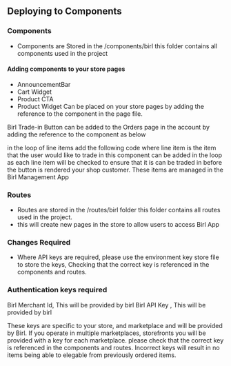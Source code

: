 
## Deploying to Components

### Components

- Components are Stored in the /components/birl this folder contains all components used in the project

#### Adding components to your store pages
- AnnouncementBar
- Cart Widget
- Product CTA
- Product Widget
Can be placed on your store pages by adding the reference to the component in the page file.

Birl Trade-in Button can be added to the Orders page in the account by adding the reference to the component  as below

in the loop of line items add the following code where line item is the item that the user would like to trade in
this component can be added in the loop as each line item will be checked to ensure that it is can be traded in
before the button is rendered your shop customer. These items are managed in the Birl Management App

<TradeInButtons item={lineItem}></TradeInButtons>

### Routes

- Routes are stored in the /routes/birl folder this folder contains all routes used in the project. 
- this will create new pages in the store to allow users to access Birl App

### Changes Required
- Where API keys are required, please use the environment key store  file to store the keys, Checking that the correct key is  referenced in the components and routes. 

### Authentication keys required

Birl Merchant Id, This will be provided by birl 
Birl API Key , This will be provided by birl

These keys are specific to your store, and marketplace and will be provided by Birl. If you operate 
in multiple marketplaces, storefronts you will be provided with a key for each marketplace. please check that the correct 
key is referenced in the components and routes. Incorrect keys will result in no items being able to elegable from
previously ordered items.

